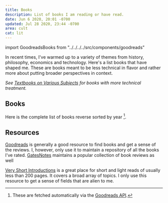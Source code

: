 ```yaml
---
title: Books
description: List of books I am reading or have read.
date: Jun 6 2020, 20:01 -0700
updated: Jul 28 2020, 23:44 -0700
area: cult
cat: lit
---
```


import GoodreadsBooks from "../../../../src/components/goodreads"

In recent times, I've warmed up to a variety of themes from history, philosophy,
economics and technology. Here's a list books that have shaped me. These are
books meant to be less technical in flavor and rather more about putting broader
perspectives in context.

_See [Textbooks on Various Subjects](/kb/textbooks-on-various-subjects) for
books with more technical treatment._

## Books

Here is the complete list of books reverse sorted by year [^a].

<GoodreadsBooks />

## Resources

[Goodreads](https://www.goodreads.com) is generally a good resource to find books
and get a sense of the reviews. I, however, only use it to maintain a repository
of all the books I've rated. [GatesNotes](https://www.gatesnotes.com/Books)
maintains a popular collection of book reviews as well

[Very Short Introductions](https://www.veryshortintroductions.com) is a great
place for short and light reads of usually less than 200 pages. It covers a
broad array of topics. I only use this resource to get a sense of fields that
are alien to me.

[^a]: These are fetched automatically via the [Goodreads API](https://www.goodreads.com/api).
